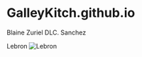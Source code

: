 # GalleyKitch.github.io
Blaine Zuriel DLC. Sanchez

Lebron
![Lebron](https://ca-times.brightspotcdn.com/dims4/default/7be9a77/2147483647/strip/true/crop/3548x2516+0+0/resize/1200x851!/quality/75/?url=https%3A%2F%2Fcalifornia-times-brightspot.s3.amazonaws.com%2Fcf%2F67%2F74ef656743528f2f9f7ce02d8dc1%2Fla-photos-1staff-477386-sp-0107-lakers-knicks4-wjs.jpg)
